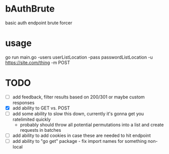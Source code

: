 # bAuthBrute
basic auth endpoint brute forcer

# usage
go run main.go -users userListLocation -pass passwordListLocation -u https://site.com/thing -m POST

# TODO
- [ ] add feedback, filter results based on 200/301 or maybe custom responses
- [X] add ability to GET vs. POST
- [ ] add some ability to slow this down, currently it's gonna get you ratelimited quickly
  * probably should throw all potential permutations into a list and create requests in batches
- [ ] add ability to add cookies in case these are needed to hit endpoint
- [ ] add ability to "go get" package - fix import names for something non-local
